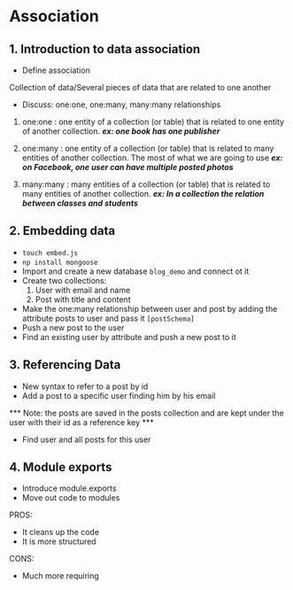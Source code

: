 # Association

## 1. Introduction to data association

* Define association

Collection of data/Several pieces of data that are related to one another

* Discuss: one:one, one:many, many:many relationships

1. one:one : one entity of a collection (or table) that is related to one entity of another collection.
***ex: one book has one publisher***

2. one:many : one entity of a collection (or table) that is related to many entities of another collection.
The most of what we are going to use
***ex: on Facebook, one user can  have multiple posted photos***

3. many:many : many entities of a collection (or table) that is related to many entities of another collection.
***ex: In a collection the relation between classes and students***

## 2. Embedding data

* `touch embed.js`
* `np install mongoose`
* Import and create a new database `blog_demo` and connect ot it
* Create two collections:
    1. User with email and name
    2. Post with title and content
* Make the one:many relationship between user and post by adding the attribute posts to user and pass it `[postSchema]`
* Push a new post to the user
* Find an existing user by attribute and push a new post to it

## 3. Referencing Data

* New syntax to refer to a post by id
* Add a post to a specific user finding him by his email

*** Note: the posts are saved in the posts collection and are kept under the user with their id as a reference key ***

* Find user and all posts for this user

## 4. Module exports

* Introduce module.exports
* Move out code to modules

PROS:
* It cleans up the code
* It is more structured

CONS:
* Much more requiring

